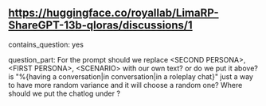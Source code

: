 ## https://huggingface.co/royallab/LimaRP-ShareGPT-13b-qloras/discussions/1

contains_question: yes

question_part: 
For the prompt should we replace \<SECOND PERSONA\>, \<FIRST PERSONA\>, \<SCENARIO\> with our own text? or do we put it above?
is "%{having a conversation|in conversation|in a roleplay chat}" just a way to have more random variance and it will choose a random one?
Where should we put the chatlog under <SCENARIO>?
